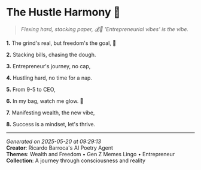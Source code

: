 # The Hustle Harmony 🌌

> *Flexing hard, stacking paper, 💰🤝 'Entrepreneurial vibes' is the vibe.*

**1.** The grind's real, but freedom's the goal, 💫


**2.** Stacking bills, chasing the dough.


**3.** Entrepreneur's journey, no cap,


**4.** Hustling hard, no time for a nap.


**5.** From 9-5 to CEO,


**6.** In my bag, watch me glow. 💸


**7.** Manifesting wealth, the new vibe,


**8.** Success is a mindset, let's thrive.



---

*Generated on 2025-05-20 at 09:29:13*  
**Creator**: Ricardo Barroca's AI Poetry Agent  
**Themes**: Wealth and Freedom • Gen Z Memes Lingo • Entrepreneur  
**Collection**: A journey through consciousness and reality